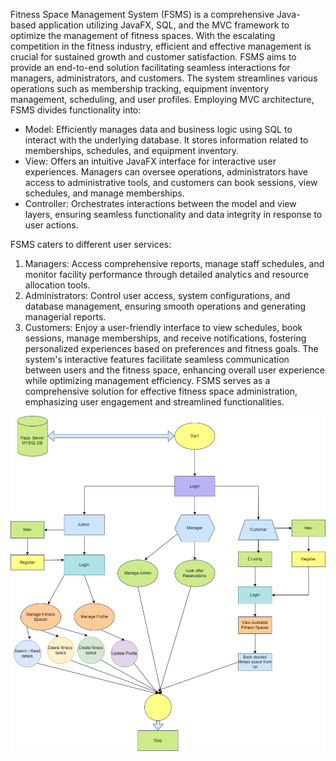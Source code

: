 Fitness Space Management System (FSMS) is a comprehensive Java-based application utilizing JavaFX, SQL, and the MVC framework to optimize the management of fitness spaces. With the escalating competition in the fitness industry, efficient and effective management is crucial for sustained growth and customer satisfaction. FSMS aims to provide an end-to-end solution facilitating seamless interactions for managers, administrators, and customers.
The system streamlines various operations such as membership tracking, equipment inventory management, scheduling, and user profiles. Employing MVC architecture, FSMS divides functionality into:
- Model: Efficiently manages data and business logic using SQL to interact with the underlying database. It stores information related to memberships, schedules, and equipment inventory.
- View: Offers an intuitive JavaFX interface for interactive user experiences. Managers can oversee operations, administrators have access to administrative tools, and customers can book sessions, view schedules, and manage memberships.
- Controller: Orchestrates interactions between the model and view layers, ensuring seamless functionality and data integrity in response to user actions.


FSMS caters to different user services:
1. Managers: Access comprehensive reports, manage staff schedules, and monitor facility performance through detailed analytics and resource allocation tools.
2. Administrators: Control user access, system configurations, and database management, ensuring smooth operations and generating managerial reports.
3. Customers: Enjoy a user-friendly interface to view schedules, book sessions, manage memberships, and receive notifications, fostering personalized experiences based on preferences and fitness goals.
The system's interactive features facilitate seamless communication between users and the fitness space, enhancing overall user experience while optimizing management efficiency. FSMS serves as a comprehensive solution for effective fitness space administration, emphasizing user engagement and streamlined functionalities.

![Alt text](./src/images/FlowChart.png)